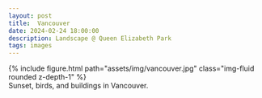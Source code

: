 ```yaml
---
layout: post
title:  Vancouver
date: 2024-02-24 18:00:00
description: Landscape @ Queen Elizabeth Park
tags: images
---
```



<div class="row mt-3">
    <div class="col-sm mt-3 mt-md-0">
        {% include figure.html path="assets/img/vancouver.jpg" class="img-fluid rounded z-depth-1" %}
    </div>
</div>
<div class="caption">
    Sunset, birds, and buildings in Vancouver.
</div>

